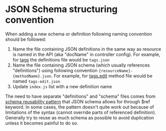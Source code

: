 # JSON Schema structuring convention

When adding a new schema or definition following naming convention should be followed:
1. Name the file containing JSON definitions in the same way as resource is named in the API (aka "docName" in controller config). For example, for [tags](https://github.com/TryGhost/Ghost/blob/2a921b86598184fcd5a2d95fefae4283bba1042a/core/server/api/v3/tags.js#L9) the definitions file would be `tags.json`
2. Name the file containing JSON schema (which usually references "definitions") using following convention `{resourceName}-{methodName}.json`. For example, for [tags.edit](https://github.com/TryGhost/Ghost/blob/master/core/server/api/v3/tags.js#L89) method file would be named `tags-edit.json`
3. Update `index.js` list with a new definition name

The need to have separate "definitions" and "schema" files comes from [schema reusability pattern](https://cswr.github.io/JsonSchema/spec/definitions_references/) that JSON schema allows for through $ref keyword. In some cases, the pattern doesn't quite work out because of limitations of the syntax (cannot override parts of referenced definition). Generally try to reuse as much schema as possible to avoid duplication unless it becomes painful to do so.
